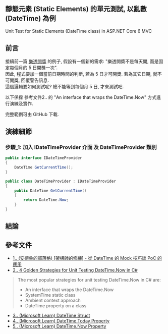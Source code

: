## 靜態元素 (Static Elements) 的單元測試, 以亂數 (DateTime) 為例
Unit Test for Static Elements (DateTime class) in ASP.NET Core 6 MVC   

## 前言

接續前一篇 <a href="https://www.jasperstudy.com/2024/01/non-deterministic-elements-random.html" target="_blank">樂透開獎</a> 的例子, 假設有一個新的需求: "樂透開奬不是每天開, 而是固定每個月的 5 日開獎一次".  
因此, 程式要加一個當前日期時間的判斷, 若為 5 日才可開獎. 若為其它日期, 就不可開獎, 回覆警告訊息.  
這個邏輯要如何測試呢? 總不能等到每個月 5 日, 才來測試吧.  

以下係採 參考文件2.. 的 "An interface that wraps the DateTime.Now" 方式進行演練及實作.  

完整範例可由 GitHub 下載.

## 演練細節

### 步驟_1: 加入 IDateTimeProvider 介面 及 DateTimeProvider 類別

```csharp
public interface IDateTimeProvider
{
    DateTime GetCurrentTime();
}

public class DateTimeProvider : IDateTimeProvider
{
    public DateTime GetCurrentTime()
    {
        return DateTime.Now;
    }
}
```




## 結論

 

## 參考文件

* <a href="https://columns.chicken-house.net/2022/05/29/datetime-mock/" target="_blank">1.. (安德魯的部落格) [架構師的修練] - 從 DateTime 的 Mock 技巧談 PoC 的應用</a>  
* <a href="https://methodpoet.com/unit-testing-datetime-now/" target="_blank">2.. 4 Golden Strategies for Unit Testing DateTime.Now in C#</a>  
> The most popular strategies for unit testing DateTime.Now in C# are:  
> * An interface that wraps the DateTime.Now  
> * SystemTime static class  
> * Ambient context approach  
> * DateTime property on a class  

* <a href="https://learn.microsoft.com/en-us/dotnet/api/system.datetime?view=net-6.0" target="_blank">3.. (Microsoft Learn) DateTime Struct</a>  
* <a href="https://learn.microsoft.com/en-us/dotnet/api/system.datetime.today?view=net-6.0" target="_blank">4.. (Microsoft Learn) DateTime.Today Property</a>  
* <a href="https://learn.microsoft.com/en-us/dotnet/api/system.datetime.now?view=net-6.0" target="_blank">5.. (Microsoft Learn) DateTime.Now Property</a>  


